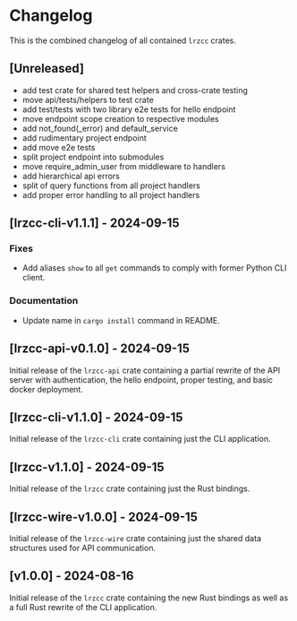 # Changelog
This is the combined changelog of all contained `lrzcc` crates.

## [Unreleased]
- add test crate for shared test helpers and cross-crate testing
- move api/tests/helpers to test crate
- add test/tests with two library e2e tests for hello endpoint
- move endpoint scope creation to respective modules
- add not_found(_error) and default_service
- add rudimentary project endpoint
- add move e2e tests
- split project endpoint into submodules
- move require_admin_user from middleware to handlers
- add hierarchical api errors
- split of query functions from all project handlers
- add proper error handling to all project handlers

## [lrzcc-cli-v1.1.1] - 2024-09-15

### Fixes
- Add aliases `show` to all `get` commands to comply with former Python CLI client.

### Documentation
- Update name in `cargo install` command in README.

## [lrzcc-api-v0.1.0] - 2024-09-15
Initial release of the `lrzcc-api` crate containing a partial rewrite of the API
server with authentication, the hello endpoint, proper testing, and basic
docker deployment.

## [lrzcc-cli-v1.1.0] - 2024-09-15
Initial release of the `lrzcc-cli` crate containing just the CLI application.

## [lrzcc-v1.1.0] - 2024-09-15
Initial release of the `lrzcc` crate containing just the Rust bindings.

## [lrzcc-wire-v1.0.0] - 2024-09-15
Initial release of the `lrzcc-wire` crate containing just the shared data
structures used for API communication.

## [v1.0.0] - 2024-08-16
Initial release of the `lrzcc` crate containing the new Rust bindings as well
as a full Rust rewrite of the CLI application.
